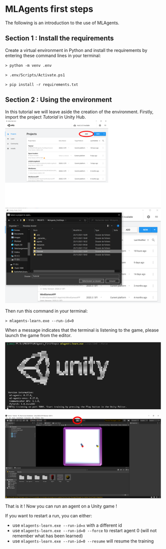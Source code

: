 # MLAgents first steps

The following is an introduction to the use of MLAgents.

## Section 1 : Install the requirements

Create a virtual environment in Python and install the requirements by entering these command lines in your terminal:

``> python -m venv .env``

``> .env/Scripts/Activate.ps1``

``> pip install -r requirements.txt``

## Section 2 : Using the environment

In this tutorial we will leave aside the creation of the environment.
Firstly, import the project *Tutorial* in Unity Hub.
![](/resources/1.png)
![](/resources/2.png)

Then run this command in your terminal:

``> mlagents-learn.exe --run-id=0``

When a message indicates that the terminal is listening to the game, please launch the game from the editor.

![](/resources/3.png)

![](/resources/4.png)

That is it ! Now you can run an agent on a Unity game !

If you want to restart a run, you can either:
* use ``mlagents-learn.exe --run-id=x`` with a different id
* use ``mlagents-learn.exe --run-id=0 --force`` to restart agent 0 (will not remember what has been learned)
* use ``mlagents-learn.exe --run-id=0 --resume`` will resume the training
